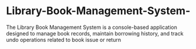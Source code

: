 # Library-Book-Management-System-
The Library Book Management System is a console-based application designed to manage book records, maintain borrowing history, and track undo operations related to book issue or return
